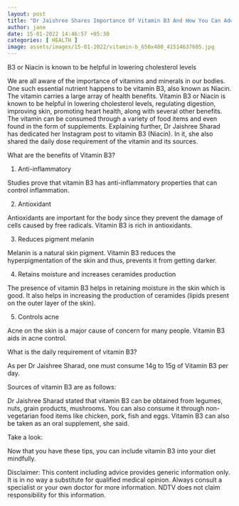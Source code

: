```yaml
---
layout: post
title: "Dr Jaishree Shares Importance Of Vitamin B3 And How You Can Add It To Your Diet"
author: jane 
date: 15-01-2022 14:46:57 +05:30 
categories: [ HEALTH ] 
image: assets/images/15-01-2022/vitamin-b_650x400_41514637605.jpg
---
```

B3 or Niacin is known to be helpful in lowering cholesterol levels

We are all aware of the importance of vitamins and minerals in our bodies. One such essential nutrient happens to be vitamin B3, also known as Niacin. The vitamin carries a large array of health benefits. Vitamin B3 or Niacin is known to be helpful in lowering cholesterol levels, regulating digestion, improving skin, promoting heart health, along with several other benefits. The vitamin can be consumed through a variety of food items and even found in the form of supplements. Explaining further, Dr Jaishree Sharad has dedicated her Instagram post to vitamin B3 (Niacin). In it, she also shared the daily dose requirement of the vitamin and its sources.

What are the benefits of Vitamin B3?

1) Anti-inflammatory

Studies prove that vitamin B3 has anti-inflammatory properties that can control inflammation.

2) Antioxidant

Antioxidants are important for the body since they prevent the damage of cells caused by free radicals. Vitamin B3 is rich in antioxidants.

3) Reduces pigment melanin

Melanin is a natural skin pigment. Vitamin B3 reduces the hyperpigmentation of the skin and thus, prevents it from getting darker.

4) Retains moisture and increases ceramides production

The presence of vitamin B3 helps in retaining moisture in the skin which is good. It also helps in increasing the production of ceramides (lipids present on the outer layer of the skin).

5) Controls acne

Acne on the skin is a major cause of concern for many people. Vitamin B3 aids in acne control.

What is the daily requirement of vitamin B3?

As per Dr Jaishree Sharad, one must consume 14g to 15g of Vitamin B3 per day.

Sources of vitamin B3 are as follows:

Dr Jaishree Sharad stated that vitamin B3 can be obtained from legumes, nuts, grain products, mushrooms. You can also consume it through non-vegetarian food items like chicken, pork, fish and eggs. Vitamin B3 can also be taken as an oral supplement, she said.

Take a look:

Now that you have these tips, you can include vitamin B3 into your diet mindfully.

Disclaimer: This content including advice provides generic information only. It is in no way a substitute for qualified medical opinion. Always consult a specialist or your own doctor for more information. NDTV does not claim responsibility for this information.